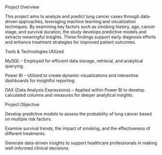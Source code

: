 Project Overview

This project aims to analyze and predict lung cancer cases through data-driven approaches, leveraging machine learning and visualization techniques. By examining key factors such as smoking history, age, cancer stage, and survival duration, the study develops predictive models and extracts meaningful insights. These findings support early diagnosis efforts and enhance treatment strategies for improved patient outcomes.

Tools & Technologies Utilized

MySQL – Employed for efficient data storage, retrieval, and analytical querying.

Power BI – Utilized to create dynamic visualizations and interactive dashboards for insightful reporting.

DAX (Data Analysis Expressions) – Applied within Power BI to develop calculated columns and measures for deeper analytical insights.



Project Objective

Develop predictive models to assess the probability of lung cancer based on multiple risk factors.

Examine survival trends, the impact of smoking, and the effectiveness of different treatments.

Generate data-driven insights to support healthcare professionals in making well-informed clinical decisions.
